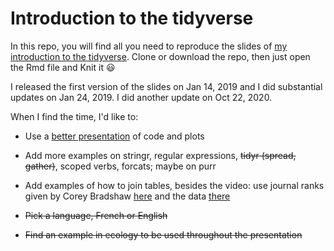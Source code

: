 # Introduction to the tidyverse

In this repo, you will find all you need to reproduce the slides of [my introduction to the tidyverse](https://oliviergimenez.github.io/intro_tidyverse/). 
Clone or download the repo, then just open the Rmd file and Knit it :smiley:

I released the first version of the slides on Jan 14, 2019 and I did substantial updates on Jan 24, 2019. I did another update on Oct 22, 2020.

When I find the time, I'd like to: 

* Use a [better presentation]( https://www.garrickadenbuie.com/blog/2018/08/16/decouple-code-and-output-in-xaringan-slides/ ) of code and plots

* Add more examples on stringr, regular expressions, ~~tidyr (spread, gather)~~, scoped verbs, forcats; maybe on purr

* Add examples of how to join tables, besides the video: use journal ranks given by Corey Bradshaw [here](https://conservationbytes.com/2014/08/01/a-fairer-way-to-rank-conservation-and-ecology-journals-in-2014/) and the data [there](https://raw.githubusercontent.com/cjabradshaw/JournalRanks/master/ecol.csv)

* ~~Pick a language, French or English~~

* ~~Find an example in ecology to be used throughout the presentation~~


